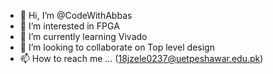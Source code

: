 - 👋 Hi, I’m @CodeWithAbbas
- 👀 I’m interested in FPGA
- 🌱 I’m currently learning Vivado
- 💞️ I’m looking to collaborate on Top level design 
- 📫 How to reach me ... (18jzele0237@uetpeshawar.edu.pk)

<!---
CodeWithAbbas/CodeWithAbbas is a ✨ special ✨ repository because its `README.md` (this file) appears on your GitHub profile.
You can click the Preview link to take a look at your changes.
--->
